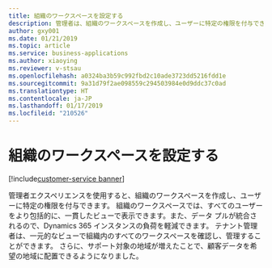 ```yaml
---
title: 組織のワークスペースを設定する
description: 管理者は、組織のワークスペースを作成し、ユーザーに特定の権限を付与できます。
author: gxy001
ms.date: 01/21/2019
ms.topic: article
ms.service: business-applications
ms.author: xiaoying
ms.reviewer: v-stsau
ms.openlocfilehash: a0324ba3b59c992fbd2c10ade3723dd5216fdd1e
ms.sourcegitcommit: 9a31d79f2ae098559c294503984e0d9ddc37c0ad
ms.translationtype: HT
ms.contentlocale: ja-JP
ms.lasthandoff: 01/17/2019
ms.locfileid: "210526"
---
```

# <a name="set-up-organizational-workspaces"></a>組織のワークスペースを設定する 
[!include[customer-service banner](../../../includes/customer-service.md)]


管理者エクスペリエンスを使用すると、組織のワークスペースを作成し、ユーザーに特定の権限を付与できます。 組織のワークスペースでは、すべてのユーザーをより包括的に、一貫したビューで表示できます。また、データ プルが統合されるので、Dynamics 365 インスタンスの負荷を軽減できます。 テナント管理者は、一元的なビューで組織内のすべてのワークスペースを確認し、管理することができます。 さらに、サポート対象の地域が増えたことで、顧客データを希望の地域に配置できるようになりました。
